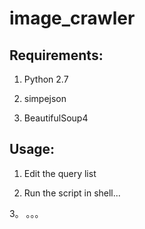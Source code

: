 # image_crawler

## Requirements:

1. Python 2.7

2. simpejson

3. BeautifulSoup4

## Usage:

1. Edit the query list

2. Run the script in shell...

3。 。。。
